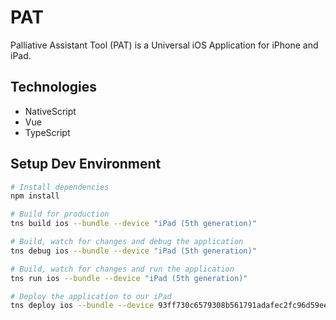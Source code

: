 # PAT

Palliative Assistant Tool (PAT) is a Universal iOS Application for iPhone and iPad.

## Technologies
- NativeScript
- Vue
- TypeScript


## Setup Dev Environment

``` bash
# Install dependencies
npm install

# Build for production
tns build ios --bundle --device "iPad (5th generation)"

# Build, watch for changes and debug the application
tns debug ios --bundle --device "iPad (5th generation)"

# Build, watch for changes and run the application
tns run ios --bundle --device "iPad (5th generation)"

# Deploy the application to our iPad
tns deploy ios --bundle --device 93ff730c6579308b561791adafec2fc96d59eec4 --clean
```